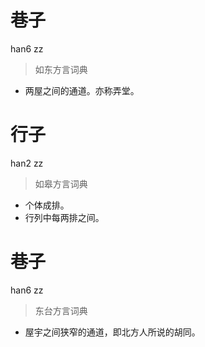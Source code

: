 # 巷子
han6 zz
> 如东方言词典
- 两屋之间的通道。亦称弄堂。

# 行子
han2 zz
> 如皋方言词典
- 个体成排。
- 行列中每两排之间。

# 巷子
han6 zz
> 东台方言词典
- 屋宇之间狭窄的通道，即北方人所说的胡同。
